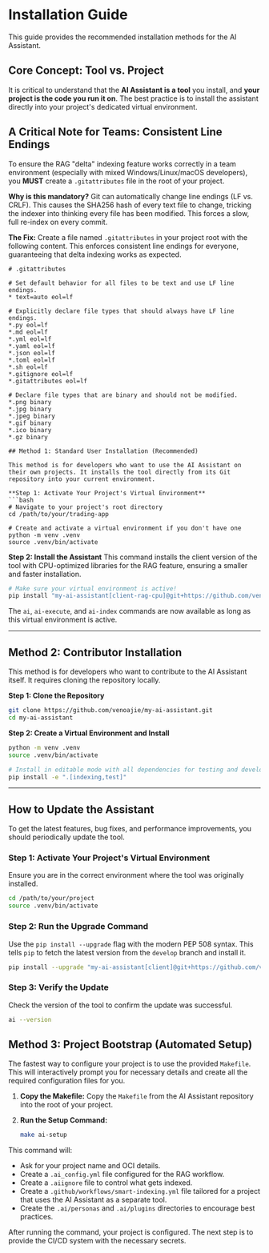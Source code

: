 # Installation Guide

This guide provides the recommended installation methods for the AI Assistant.

## Core Concept: Tool vs. Project

It is critical to understand that the **AI Assistant is a tool** you install, and **your project is the code you run it on**. The best practice is to install the assistant directly into your project's dedicated virtual environment.


## A Critical Note for Teams: Consistent Line Endings

To ensure the RAG "delta" indexing feature works correctly in a team environment (especially with mixed Windows/Linux/macOS developers), you **MUST** create a `.gitattributes` file in the root of your project.

**Why is this mandatory?**
Git can automatically change line endings (LF vs. CRLF). This causes the SHA256 hash of every text file to change, tricking the indexer into thinking every file has been modified. This forces a slow, full re-index on every commit.

**The Fix:** Create a file named `.gitattributes` in your project root with the following content. This enforces consistent line endings for everyone, guaranteeing that delta indexing works as expected.

```
# .gitattributes

# Set default behavior for all files to be text and use LF line endings.
* text=auto eol=lf

# Explicitly declare file types that should always have LF line endings.
*.py eol=lf
*.md eol=lf
*.yml eol=lf
*.yaml eol=lf
*.json eol=lf
*.toml eol=lf
*.sh eol=lf
*.gitignore eol=lf
*.gitattributes eol=lf

# Declare file types that are binary and should not be modified.
*.png binary
*.jpg binary
*.jpeg binary
*.gif binary
*.ico binary
*.gz binary

## Method 1: Standard User Installation (Recommended)

This method is for developers who want to use the AI Assistant on their own projects. It installs the tool directly from its Git repository into your current environment.

**Step 1: Activate Your Project's Virtual Environment**
```bash
# Navigate to your project's root directory
cd /path/to/your/trading-app

# Create and activate a virtual environment if you don't have one
python -m venv .venv
source .venv/bin/activate
```

**Step 2: Install the Assistant**
This command installs the client version of the tool with CPU-optimized libraries for the RAG feature, ensuring a smaller and faster installation.

```bash
# Make sure your virtual environment is active!
pip install "my-ai-assistant[client-rag-cpu]@git+https://github.com/venoajie/my-ai-assistant.git@develop"
```
The `ai`, `ai-execute`, and `ai-index` commands are now available as long as this virtual environment is active.

---

## Method 2: Contributor Installation

This method is for developers who want to contribute to the AI Assistant itself. It requires cloning the repository locally.

**Step 1: Clone the Repository**
```bash
git clone https://github.com/venoajie/my-ai-assistant.git
cd my-ai-assistant
```

**Step 2: Create a Virtual Environment and Install**
```bash
python -m venv .venv
source .venv/bin/activate

# Install in editable mode with all dependencies for testing and development
pip install -e ".[indexing,test]"
```

---

## How to Update the Assistant

To get the latest features, bug fixes, and performance improvements, you should periodically update the tool.

### Step 1: Activate Your Project's Virtual Environment

Ensure you are in the correct environment where the tool was originally installed.

```bash
cd /path/to/your/project
source .venv/bin/activate
```

### Step 2: Run the Upgrade Command

Use the `pip install --upgrade` flag with the modern PEP 508 syntax. This tells `pip` to fetch the latest version from the `develop` branch and install it.

```bash
pip install --upgrade "my-ai-assistant[client]@git+https://github.com/venoajie/my-ai-assistant.git@develop"
```

### Step 3: Verify the Update

Check the version of the tool to confirm the update was successful.

```bash
ai --version
```

## Method 3: Project Bootstrap (Automated Setup)

The fastest way to configure your project is to use the provided `Makefile`. This will interactively prompt you for necessary details and create all the required configuration files for you.

1.  **Copy the Makefile:** Copy the `Makefile` from the AI Assistant repository into the root of your project.
2.  **Run the Setup Command:**

    ```bash
    make ai-setup
    ```

This command will:
*   Ask for your project name and OCI details.
*   Create a `.ai_config.yml` file configured for the RAG workflow.
*   Create a `.aiignore` file to control what gets indexed.
*   Create a `.github/workflows/smart-indexing.yml` file tailored for a project that uses the AI Assistant as a separate tool.
*   Create the `.ai/personas` and `.ai/plugins` directories to encourage best practices.

After running the command, your project is configured. The next step is to provide the CI/CD system with the necessary secrets.